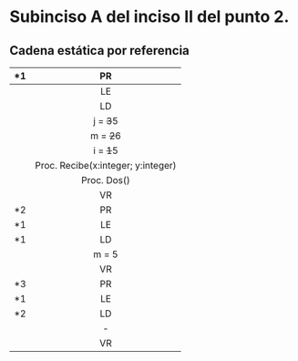 ﻿# Subinciso A del inciso II del punto 2.

## Cadena estática por referencia

|*1|PR|
|:------:|:------:|
|  |LE|
|  |LD|
|  |j = ~~3~~5|
|  |m = ~~2~~6|
|  |i = ~~1~~5|
|  |Proc. Recibe(x:integer; y:integer)|
|  |Proc. Dos()|
|  |VR|
|*2|PR|
|*1|LE|
|*1|LD|
|  |m = 5|
|  |VR|
|*3|PR|
|*1|LE|
|*2|LD|
|  | - |
|  |VR|
